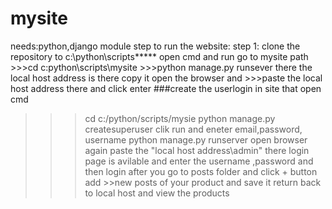 # mysite
needs:python,django module
step to run the website:
step 1:
    clone the repository  to c:\python\scripts\*****
    open cmd and run go to mysite path
    >>>cd c:python\scripts\mysite
    >>>python manage.py runsever
    there the local host address is there copy  it
open the browser and 
    >>>paste the local host address there and click enter
###create the userlogin in site that 
   open cmd
   >>>cd c:/python/scripts/mysie
   >>>python  manage.py createsuperuser
   clik run
   and eneter email,password, username
   >>>python manage.py runserver
   open browser
   again paste the "local host address\admin"
   there login page is avilable and enter the username ,password and then login
   after you go to posts folder and click + button add >>new posts of your product
   and save it
   >>>return back to local host and view the products
    
  
  
